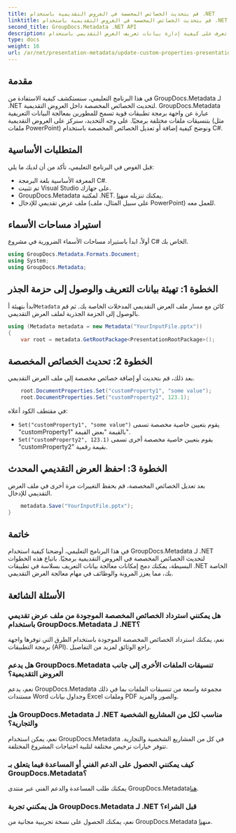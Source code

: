 ```yaml
---
title: قم بتحديث الخصائص المخصصة في العروض التقديمية باستخدام .NET
linktitle: قم بتحديث الخصائص المخصصة في العروض التقديمية باستخدام .NET
second_title: GroupDocs.Metadata .NET API
description: تعرف على كيفية إدارة بيانات تعريف العرض التقديمي باستخدام GroupDocs.Metadata لـ .NET. قم بتحديث الخصائص المخصصة بكفاءة في ملفات PowerPoint.
type: docs
weight: 16
url: /ar/net/presentation-metadata/update-custom-properties-presentations/
---
```

## مقدمة
في هذا البرنامج التعليمي، سنستكشف كيفية الاستفادة من GroupDocs.Metadata لـ .NET لتحديث الخصائص المخصصة داخل العروض التقديمية. GroupDocs.Metadata عبارة عن واجهة برمجة تطبيقات قوية تسمح للمطورين بمعالجة البيانات التعريفية بتنسيقات ملفات مختلفة برمجيًا. على وجه التحديد، سنركز على العروض التقديمية (مثل ملفات PowerPoint) ونوضح كيفية إضافة أو تعديل الخصائص المخصصة باستخدام C#.
## المتطلبات الأساسية
قبل الغوص في البرنامج التعليمي، تأكد من أن لديك ما يلي:
- المعرفة الأساسية بلغة البرمجة C#.
- تم تثبيت Visual Studio على جهازك.
-  GroupDocs.Metadata لمكتبة .NET. يمكنك تنزيله من[هنا](https://releases.groupdocs.com/metadata/net/).
- ملف عرض تقديمي للإدخال (على سبيل المثال، ملف PowerPoint) للعمل معه.

## استيراد مساحات الأسماء
أولاً، ابدأ باستيراد مساحات الأسماء الضرورية في مشروع C# الخاص بك.
```csharp
using GroupDocs.Metadata.Formats.Document;
using System;
using GroupDocs.Metadata;
```
## الخطوة 1: تهيئة بيانات التعريف والوصول إلى حزمة الجذر
 ابدأ بتهيئة أ`Metadata` كائن مع مسار ملف العرض التقديمي المدخلات الخاصة بك. ثم قم بالوصول إلى الحزمة الجذرية لملف العرض التقديمي.
```csharp
using (Metadata metadata = new Metadata("YourInputFile.pptx"))
{
    var root = metadata.GetRootPackage<PresentationRootPackage>();
```
## الخطوة 2: تحديث الخصائص المخصصة
بعد ذلك، قم بتحديث أو إضافة خصائص مخصصة إلى ملف العرض التقديمي.
```csharp
    root.DocumentProperties.Set("customProperty1", "some value");
    root.DocumentProperties.Set("customProperty2", 123.1);
```
في مقتطف الكود أعلاه:
- `Set("customProperty1", "some value")` يقوم بتعيين خاصية مخصصة تسمى "customProperty1" بالقيمة "بعض القيمة".
- `Set("customProperty2", 123.1)` يقوم بتعيين خاصية مخصصة أخرى تسمى "customProperty2" بقيمة رقمية.
## الخطوة 3: احفظ العرض التقديمي المحدث
بعد تعديل الخصائص المخصصة، قم بحفظ التغييرات مرة أخرى في ملف العرض التقديمي للإدخال.
```csharp
    metadata.Save("YourInputFile.pptx");
}
```

## خاتمة
في هذا البرنامج التعليمي، أوضحنا كيفية استخدام GroupDocs.Metadata لـ .NET لتحديث الخصائص المخصصة في العروض التقديمية برمجيًا. باتباع هذه الخطوات البسيطة، يمكنك دمج إمكانات معالجة بيانات التعريف بسلاسة في تطبيقات .NET الخاصة بك، مما يعزز المرونة والوظائف في مهام معالجة العرض التقديمي.

## الأسئلة الشائعة
### هل يمكنني استرداد الخصائص المخصصة الموجودة من ملف عرض تقديمي باستخدام GroupDocs.Metadata لـ .NET؟
نعم، يمكنك استرداد الخصائص المخصصة الموجودة باستخدام الطرق التي توفرها واجهة برمجة التطبيقات (API). راجع الوثائق لمزيد من التفاصيل.
### هل يدعم GroupDocs.Metadata تنسيقات الملفات الأخرى إلى جانب العروض التقديمية؟
نعم، يدعم GroupDocs.Metadata مجموعة واسعة من تنسيقات الملفات بما في ذلك مستندات Word وجداول بيانات Excel وملفات PDF والصور والمزيد.
### هل GroupDocs.Metadata لـ .NET مناسب لكل من المشاريع الشخصية والتجارية؟
نعم، يمكن استخدام GroupDocs.Metadata في كل من المشاريع الشخصية والتجارية. تتوفر خيارات ترخيص مختلفة لتلبية احتياجات المشروع المختلفة.
### كيف يمكنني الحصول على الدعم الفني أو المساعدة فيما يتعلق بـ GroupDocs.Metadata؟
 يمكنك طلب المساعدة والدعم الفني عبر منتدى GroupDocs.Metadata[هنا](https://forum.groupdocs.com/c/metadata/14).
### هل يمكنني تجربة GroupDocs.Metadata لـ .NET قبل الشراء؟
 نعم، يمكنك الحصول على نسخة تجريبية مجانية من GroupDocs.Metadata من[هنا](https://releases.groupdocs.com/).